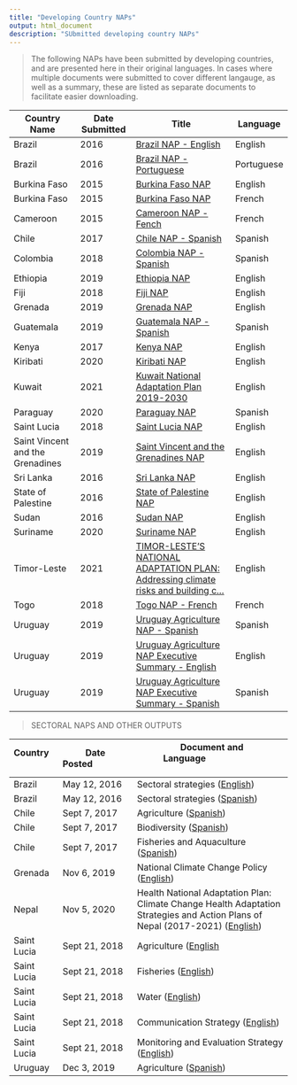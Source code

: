 ```yaml
---
title: "Developing Country NAPs"
output: html_document
description: "SUbmitted developing country NAPs"
---
```

> The following NAPs have been submitted by developing countries, and are presented here in their original languages. In cases where multiple documents were submitted to cover different langauge, as well as a summary, these are listed as separate documents to facilitate easier downloading.


| Country Name                     | Date Submitted | Title                                                                                                                                                                   | Language   |
| -------------------------------- | -------------- | ----------------------------------------------------------------------------------------------------------------------------------------------------------------------- | ---------- |
| Brazil                           | 2016           | [Brazil NAP - English](https://www4.unfccc.int/sites/NAPC/Documents/Parties/Brazil%20NAP%20English.pdf)                                                                 | English    |
| Brazil                           | 2016           | [Brazil NAP - Portuguese](https://www4.unfccc.int/sites/NAPC/Documents/Parties/Brazil%20PNA%20Portuguese.pdf)                                                           | Portuguese |
| Burkina Faso                     | 2015           | [Burkina Faso NAP](https://www4.unfccc.int/sites/NAPC/Documents/Parties/PNA_Version_version%20finale%5bTransmission%5d.pdf)                                             | English    |
| Burkina Faso                     | 2015           | [Burkina Faso NAP](https://www4.unfccc.int/sites/NAPC/Documents/Parties/PNA_Version_version%20francaise%20finale%20BF.pdf)                                              | French     |
| Cameroon                         | 2015           | [Cameroon NAP - Fench](https://www4.unfccc.int/sites/NAPC/Documents/Parties/PNACC_Cameroun_VF_Valid%c3%a9e_24062015%20-%20FINAL.pdf)                                    | French     |
| Chile                            | 2017           | [Chile NAP - Spanish](https://www4.unfccc.int/sites/NAPC/Documents/Parties/Chile%20NAP%20including%20sectoral%20plans%20Spanish.pdf)                                    | Spanish    |
| Colombia                         | 2018           | [Colombia NAP - Spanish](https://www4.unfccc.int/sites/NAPC/Documents/Parties/Colombia%20NAP%20Spanish.pdf)                                                             | Spanish    |
| Ethiopia                         | 2019           | [Ethiopia NAP](https://www4.unfccc.int/sites/NAPC/Documents/Parties/Final%20Ethiopia-national-adaptation-plan%20%281%29.pdf)                                            | English    |
| Fiji                             | 2018           | [Fiji NAP](https://www4.unfccc.int/sites/NAPC/Documents/Parties/National%20Adaptation%20Plan_Fiji.pdf)                                                                  | English    |
| Grenada                          | 2019           | [Grenada NAP](https://www4.unfccc.int/sites/NAPC/Documents/Parties/Grenada_National%20Adaptation%20Plan_%202017-2021.pdf)                                               | English    |
| Guatemala                        | 2019           | [Guatemala NAP - Spanish](https://www4.unfccc.int/sites/NAPC/Documents/Parties/Guatemala%20NAP%20small.pdf)                                                             | Spanish    |
| Kenya                            | 2017           | [Kenya NAP](https://www4.unfccc.int/sites/NAPC/Documents%20NAP/Kenya_NAP_Final.pdf)                                                                                     | English    |
| Kiribati                         | 2020           | [Kiribati NAP](https://www4.unfccc.int/sites/NAPC/Documents/Parties/Kiribati-Joint-Implementation-Plan-for-Climate-Change-and-Disaster-Risk-Management-2019-2028.pdf)   | English    |
| Kuwait                           | 2021           | [Kuwait National Adaptation Plan 2019-2030](https://www4.unfccc.int/sites/NAPC/Documents/Parties/Kuwait%20National%20Adaptation%20Plan%202019-2030.pdf)                 | English    |
| Paraguay                         | 2020           | [Paraguay NAP](https://www4.unfccc.int/sites/NAPC/Documents/Parties/Plan%20Nacional%20de%20Adaptaci%c3%b3n%20al%20Cambio%20Clim%c3%a1tico_Paraguay_final.pdf)           | Spanish    |
| Saint Lucia                      | 2018           | [Saint Lucia NAP](https://www4.unfccc.int/sites/NAPC/Documents/Parties/SLU-NAP-May-2018.pdf)                                                                            | English    |
| Saint Vincent and the Grenadines | 2019           | [Saint Vincent and the Grenadines NAP](https://www4.unfccc.int/sites/NAPC/Documents/Parties/FINAL%20NAP_SVG_Approved.pdf)                                               | English    |
| Sri Lanka                        | 2016           | [Sri Lanka NAP](https://www4.unfccc.int/sites/NAPC/Documents%20NAP/National%20Reports/National%20Adaptation%20Plan%20of%20Sri%20Lanka.pdf)                              | English    |
| State of Palestine               | 2016           | [State of Palestine NAP](https://www4.unfccc.int/sites/NAPC/Documents%20NAP/National%20Reports/State%20of%20Palestine%20NAP.pdf)                                        | English    |
| Sudan                            | 2016           | [Sudan NAP](https://www4.unfccc.int/sites/NAPC/Documents%20NAP/National%20Reports/Sudan%20NAP.pdf)                                                                      | English    |
| Suriname                         | 2020           | [Suriname NAP](https://www4.unfccc.int/sites/NAPC/Documents/Parties/Suriname%20Final%20NAP_apr%202020.pdf)                                                              | English    |
| Timor-Leste                      | 2021           | [TIMOR-LESTE’S NATIONAL ADAPTATION PLAN: Addressing climate risks and building c…](https://www4.unfccc.int/sites/NAPC/Documents/Parties/Timor%20Leste%20NAP.pdf)        | English    |
| Togo                             | 2018           | [Togo NAP - French](https://www4.unfccc.int/sites/NAPC/Documents%20NAP/Togo%20NAP.pdf)                                                                                  | French     |
| Uruguay                          | 2019           | [Uruguay Agriculture NAP - Spanish](https://www4.unfccc.int/sites/NAPC/Documents/Parties/NAP%20Agriculture%20Uruguay.pdf)                                               | Spanish    |
| Uruguay                          | 2019           | [Uruguay Agriculture NAP Executive Summary - English](https://www4.unfccc.int/sites/NAPC/Documents/Parties/NAP%20agriculture%20Uruguay%20executive%20summary%20ENG.pdf) | English    |
| Uruguay                          | 2019           | [Uruguay Agriculture NAP Executive Summary - Spanish](https://www4.unfccc.int/sites/NAPC/Documents/Parties/NAP%20agriculture%20Uruguay%20executive%20summary%20ESP.pdf) | Spanish    |

>
> SECTORAL NAPS AND OTHER OUTPUTS
>
| ​Country         | ​Date Posted                | Document and Language                                                                                                                                                                                |
| -------------------- | ------------------------------- | -------------------------------------------------------------------------------------------------------------------------------------------------------------------------------------------------------- |
| ​Brazil              | ​May 12, 2016                   | ​Sectoral strategies ([English](https://www4.unfccc.int/sites/NAPC/Documents/Parties/English_PNA_Part2%20v4.pdf))                                                                                        |
| ​Brazil              | ​May 12, 2016                   | ​Sectoral strategies ([Spanish​](https://www4.unfccc.int/sites/NAPC/Documents/Parties/Brazil/Brazil%20PNA_%20Volume%202.pdf))                                                                            |
| ​Chile               | ​Sept 7, 2017              | ​Agriculture ([Spanish](https://www4.unfccc.int/sites/NAPC/Documents/Parties/Chile_Agriculture_Plan_Adaptacion_CC_S_Silvoagropecuario.pdf))                                                              |
| ​Chile               | ​Sept 7, 2017              | ​Biodiversity ([Spanish](https://www4.unfccc.int/sites/NAPC/Documents/Parties/Plan_Adaptacion_CC_Biodiversidad.pdf))                                                                                     |
| ​Chile               | ​Sept 7, 2017              | ​Fisheries and Aquaculture ([Spanish](https://www4.unfccc.int/sites/NAPC/Documents/Parties/Plan-Pesca-y-Acuicultura-CMS.pdf))                                                                            |
| ​Grenada             | ​Nov 6, 2019               | ​National Climate Change Policy ([English](https://www4.unfccc.int/sites/NAPC/Documents/Parties/Grenada_National%20Climate%20Change%20Policy%202017-2021.pdf))                                           |
| ​Nepal               | ​Nov 5, 2020               | ​Health National Adaptation Plan: Climate Change Health Adaptation Strategies and Action Plans of Nepal (2017-2021)​ ([English​](https://www4.unfccc.int/sites/NAPC/Documents/Parties/Nepal%20HNAP.pdf)) |
| ​Saint Lucia         | ​Sept 21, 2018             | ​Agriculture ([English](https://www4.unfccc.int/sites/NAPC/Documents/Parties/Saint%20Lucia%e2%80%99s%20Sectoral%20Strategy%20and%20Action%20Plan%20for%20Agriculture.pdf)                                |
| ​Saint Lucia         | ​Sept 21, 2018             | ​Fisheries ([English](https://www4.unfccc.int/sites/NAPC/Documents/Parties/SLU-Fisheries-SASAP-May-2018.pdf))                                                                                            |
| ​Saint Lucia         | ​Sept 21, 2018             | ​Water ([English](https://www4.unfccc.int/sites/NAPC/Documents/Parties/Saint%20Lucia%20Sectoral%20Adaptation%20Plan%20for%20Water.pdf))                                                                  |
| ​Saint Lucia         | ​Sept 21, 2018             | ​Communication Strategy ([English](https://www4.unfccc.int/sites/NAPC/Documents/Parties/Saint%20Lucia%20Climate%20Change%20Communications%20Strategy.pdf))                                               |
| ​Saint Lucia         | ​Sept 21, 2018             | ​Monitoring and Evaluation Strategy ([English​](https://www4.unfccc.int/sites/NAPC/Documents/Parties/Saint%20Lucia%20Monitoring%20and%20Evaluation%20for%20NAP.pdf))                                     |
| ​Uruguay             | ​Dec 3, 2019               | ​Agriculture ([Spanish](https://www4.unfccc.int/sites/NAPC/Documents/Parties/NAP%20Agriculture%20Uruguay.pdf))                                                                                           |